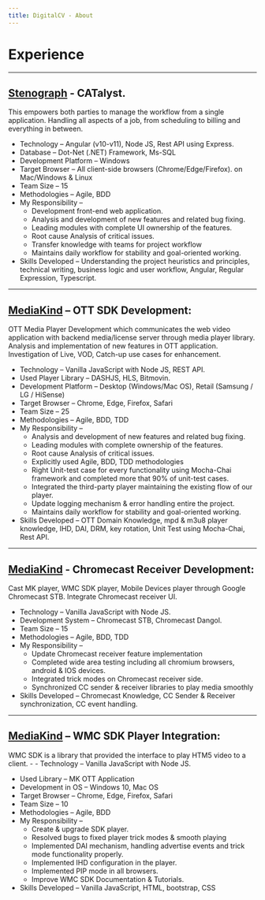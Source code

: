 ```yaml
---
title: DigitalCV - About
---
```

# Experience

---

## [Stenograph](https://www.linkedin.com/company/stenograph/) - CATalyst.
This empowers both parties to manage the workflow from a single application. 
Handling all aspects of a job, from scheduling to billing and everything in between.
- Technology – Angular (v10-v11), Node JS, Rest API using Express. 
- Database – Dot-Net (.NET) Framework, Ms-SQL 
- Development Platform – Windows 
- Target Browser – All client-side browsers (Chrome/Edge/Firefox). on 
Mac/Windows & Linux 
- Team Size – 15 
- Methodologies – Agile, BDD
- My Responsibility – 
  - Development front-end web application. 
  - Analysis and development of new features and related bug fixing. 
  - Leading modules with complete UI ownership of the features. 
  - Root cause Analysis of critical issues. 
  - Transfer knowledge with teams for project workflow 
  - Maintains daily workflow for stability and goal-oriented working. 
- Skills Developed – Understanding the project heuristics and principles, technical 
writing, business logic and user workflow, Angular, Regular Expression, Typescript. 

---

## [MediaKind](https://www.linkedin.com/company/mediakind/) – OTT SDK Development: 
OTT Media Player Development which communicates the web video application with 
backend media/license server through media player library. Analysis and implementation of 
new features in OTT application. 
Investigation of Live, VOD, Catch-up use cases for enhancement. 
- Technology – Vanilla JavaScript with Node JS, REST API. 
- Used Player Library – DASHJS, HLS, Bitmovin. 
- Development Platform – Desktop (Windows/Mac OS), Retail (Samsung / LG / 
HiSense) 
- Target Browser – Chrome, Edge, Firefox, Safari 
- Team Size – 25 
- Methodologies – Agile, BDD, TDD
- My Responsibility – 
  - Analysis and development of new features and related bug fixing. 
  - Leading modules with complete ownership of the features. 
  - Root cause Analysis of critical issues. 
  - Explicitly used Agile, BDD, TDD methodologies 
  - Right Unit-test case for every functionality using Mocha-Chai framework 
and completed more that 90% of unit-test cases. 
  - Integrated the third-party player maintaining the existing flow of our 
player. 
  - Update logging mechanism & error handling entire the project. 
  - Maintains daily workflow for stability and goal-oriented working. 
- Skills Developed – OTT Domain Knowledge, mpd & m3u8 player knowledge, IHD, 
DAI, DRM, key rotation, Unit Test using Mocha-Chai, Rest API. 

---

## [MediaKind](https://www.linkedin.com/company/mediakind/) - Chromecast Receiver Development: 
Cast MK player, WMC SDK player, Mobile Devices player through Google Chromecast 
STB. Integrate Chromecast receiver UI.
- Technology – Vanilla JavaScript with Node JS. 
- Development System – Chromecast STB, Chromecast Dangol. 
- Team Size – 15 
- Methodologies – Agile, BDD, TDD
- My Responsibility – 
  - Update Chromecast receiver feature implementation 
  - Completed wide area testing including all chromium browsers, android & 
IOS devices. 
  - Integrated trick modes on Chromecast receiver side. 
  - Synchronized CC sender & receiver libraries to play media smoothly 
- Skills Developed – Chromecast Knowledge, CC Sender & Receiver 
synchronization, CC event handling. 

---

## [MediaKind](https://www.linkedin.com/company/mediakind/) – WMC SDK Player Integration: 
WMC SDK is a library that provided the interface to play HTM5 video to a client. - -
 Technology – Vanilla JavaScript with Node JS. 
- Used Library – MK OTT Application 
- Development in OS – Windows 10, Mac OS 
- Target Browser – Chrome, Edge, Firefox, Safari 
- Team Size – 10 
- Methodologies – Agile, BDD
- My Responsibility – 
  - Create & upgrade SDK player. 
  - Resolved bugs to fixed player trick modes & smooth playing 
  - Implemented DAI mechanism, handling advertise events and trick mode 
functionality properly. 
  - Implemented IHD configuration in the player. 
  - Implemented PIP mode in all browsers. 
  - Improve WMC SDK Documentation & Tutorials. 
- Skills Developed – Vanilla JavaScript, HTML, bootstrap, CSS 

